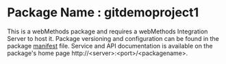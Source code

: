 # Package Name : gitdemoproject1
This is a webMethods package and requires a webMethods Integration Server to host it. Package versioning and configuration can be found in the package [manifest](./gitdemoproject1/manifest.v3) file. Service and API documentation is available on the package's home page http://&lt;server&gt;:&lt;port&gt;/&lt;packagename>.